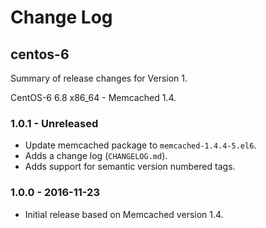 # Change Log

## centos-6

Summary of release changes for Version 1.

CentOS-6 6.8 x86_64 - Memcached 1.4.

### 1.0.1 - Unreleased

- Update memcached package to `memcached-1.4.4-5.el6`.
- Adds a change log (`CHANGELOG.md`).
- Adds support for semantic version numbered tags.

### 1.0.0 - 2016-11-23

- Initial release based on Memcached version 1.4.
